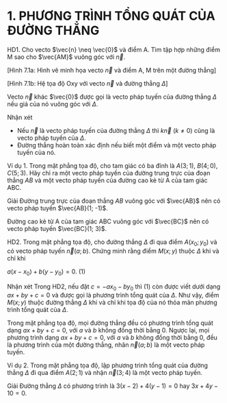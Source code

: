 # 1. PHƯƠNG TRÌNH TỔNG QUÁT CỦA ĐƯỜNG THẲNG

HD1. Cho vecto $\vec{n} \neq \vec{0}$ và điểm A. Tìm tập hợp những điểm M sao cho $\vec{AM}$ vuông góc với $\vec{n}$.

[Hình 7.1a: Hình vẽ minh họa vecto $\vec{n}$ và điểm A, M trên một đường thẳng]

[Hình 7.1b: Hệ tọa độ Oxy với vecto $\vec{n}$ và đường thẳng $\Delta$]

Vecto $\vec{n}$ khác $\vec{0}$ được gọi là vecto pháp tuyến của đường thẳng $\Delta$ nếu giá của nó vuông góc với $\Delta$.

Nhận xét
- Nếu $\vec{n}$ là vecto pháp tuyến của đường thẳng $\Delta$ thì $k\vec{n}$ $(k \neq 0)$ cũng là vecto pháp tuyến của $\Delta$.
- Đường thẳng hoàn toàn xác định nếu biết một điểm và một vecto pháp tuyến của nó.

Ví dụ 1. Trong mặt phẳng tọa độ, cho tam giác có ba đỉnh là $A(3; 1)$, $B(4; 0)$, $C(5; 3)$. Hãy chỉ ra một vecto pháp tuyến của đường trung trực của đoạn thẳng $AB$ và một vecto pháp tuyến của đường cao kẻ từ A của tam giác ABC.

Giải
Đường trung trực của đoạn thẳng $AB$ vuông góc với $\vec{AB}$ nên có vecto pháp tuyến $\vec{AB}(1; -1)$.

Đường cao kẻ từ A của tam giác ABC vuông góc với $\vec{BC}$ nên có vecto pháp tuyến $\vec{BC}(1; 3)$.

HD2. Trong mặt phẳng tọa độ, cho đường thẳng $\Delta$ đi qua điểm $A(x_0; y_0)$ và có vecto pháp tuyến $\vec{n}(a; b)$. Chứng minh rằng điểm $M(x; y)$ thuộc $\Delta$ khi và chỉ khi

$a(x - x_0) + b(y - y_0) = 0$. (1)

Nhận xét
Trong HD2, nếu đặt $c = -ax_0 - by_0$ thì (1) còn được viết dưới dạng $ax + by + c = 0$ và được gọi là phương trình tổng quát của $\Delta$. Như vậy, điểm $M(x; y)$ thuộc đường thẳng $\Delta$ khi và chỉ khi tọa độ của nó thỏa mãn phương trình tổng quát của $\Delta$.

Trong mặt phẳng tọa độ, mọi đường thẳng đều có phương trình tổng quát dạng $ax + by + c = 0$, với $a$ và $b$ không đồng thời bằng 0. Ngược lại, mọi phương trình dạng $ax + by + c = 0$, với $a$ và $b$ không đồng thời bằng 0, đều là phương trình của một đường thẳng, nhân $\vec{n}(a; b)$ là một vecto pháp tuyến.

Ví dụ 2. Trong mặt phẳng tọa độ, lập phương trình tổng quát của đường thẳng $\Delta$ đi qua điểm $A(2; 1)$ và nhận $\vec{n}(3; 4)$ là một vecto pháp tuyến.

Giải
Đường thẳng $\Delta$ có phương trình là $3(x - 2) + 4(y - 1) = 0$ hay $3x + 4y - 10 = 0$.